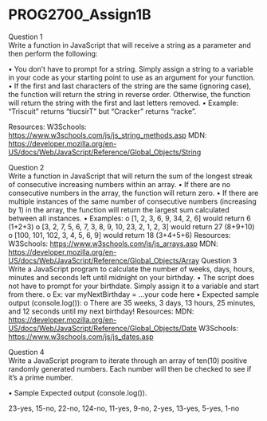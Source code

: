 # PROG2700_Assign1B
Question 1	    
Write a function in JavaScript that will receive a string as a parameter and then perform the following:

•	You don’t have to prompt for a string. Simply assign a string to a variable in your code as your starting point to use as an argument for your function.
•	If the first and last characters of the string are the same (ignoring case), the function will return the string in reverse order. Otherwise, the function will return the string with the first and last letters removed.
•	Example: “Triscuit” returns “tiucsirT” but “Cracker” returns “racke”.

Resources:
W3Schools: https://www.w3schools.com/js/js_string_methods.asp
MDN: https://developer.mozilla.org/en-US/docs/Web/JavaScript/Reference/Global_Objects/String
 

Question 2	
Write a function in JavaScript that will return the sum of the longest streak of consecutive increasing numbers within an array. 
•	If there are no consecutive numbers in the array, the function will return zero.
•	If there are multiple instances of the same number of consecutive numbers (increasing by 1) in the array, the function will return the largest sum calculated between all instances.
•	Examples:
o	[1, 2, 3, 6, 9, 34, 2, 6] would return 6 (1+2+3)
o	[3, 2, 7, 5, 6, 7, 3, 8, 9, 10, 23, 2, 1, 2, 3] would return 27 (8+9+10)
o	[100, 101, 102, 3, 4, 5, 6, 9] would return 18 (3+4+5+6)
Resources: 
W3Schools: https://www.w3schools.com/js/js_arrays.asp
MDN: https://developer.mozilla.org/en-US/docs/Web/JavaScript/Reference/Global_Objects/Array
Question 3	
Write a JavaScript program to calculate the number of weeks, days, hours, minutes and seconds left until midnight on your birthday.
•	The script does not have to prompt for your birthdate. Simply assign it to a variable and start from there.
o	Ex: var myNextBirthday = …your code here
•	Expected sample output (console.log()):
o	There are 35 weeks, 3 days, 13 hours, 25 minutes, and 12 seconds until my next birthday!
Resources: 
MDN: https://developer.mozilla.org/en-US/docs/Web/JavaScript/Reference/Global_Objects/Date
W3Schools: https://www.w3schools.com/js/js_dates.asp

Question 4	
Write a JavaScript program to iterate through an array of ten(10) positive randomly generated numbers. Each number will then be checked to see if it’s a prime number.

•	Sample Expected output (console.log()).

23-yes, 15-no, 22-no, 124-no, 11-yes, 9-no, 2-yes, 13-yes, 5-yes, 1-no
